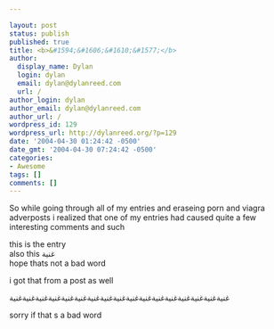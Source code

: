 ```yaml
---

layout: post
status: publish
published: true
title: <b>&#1594;&#1606;&#1610;&#1577;</b>
author:
  display_name: Dylan
  login: dylan
  email: dylan@dylanreed.com
  url: /
author_login: dylan
author_email: dylan@dylanreed.com
author_url: /
wordpress_id: 129
wordpress_url: http://dylanreed.org/?p=129
date: '2004-04-30 01:24:42 -0500'
date_gmt: '2004-04-30 07:24:42 -0500'
categories:
- Awesome
tags: []
comments: []
---
```


So while going through all of my entries and eraseing porn and viagra adverposts i realized that one of my entries had caused quite a few interesting comments and such

this is the entry  
also this غنية  
hope thats not a bad word

i got that from a post as well

غنيةغنيةغنيةغنيةغنيةغنيةغنيةغنيةغنيةغنيةغنيةغنيةغنيةغنيةغنيةغنيةغنية

sorry if that s a bad word
